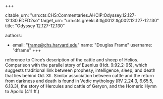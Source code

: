 +++


citable_urn: "urn:cts:CHS:Commentaries.AHCIP:Odyssey.12.127-12.130.EDFD2so"
target_urn: "urn:cts:greekLit:tlg0012.tlg002:12.127-12.130"
title: "Odyssey 12.127-12.130"

authors:
- email: "frame@chs.harvard.edu"
  name: "Douglas Frame"
  username: "dframe"
+++

<p>reference to Circe’s description of the cattle and sheep of Helios. Comparison with the parallel story of Euenius (Hdt. 9.92.2-95), which suggests traditional link between prophesy, intelligence, sleep, and death that lies behind Od. XII. Similar association between cattle and the return from darkness and death is found in Vedic mythology (RV 2.24.3, 6.65.5, 6.13.3), the story of Hercules and cattle of Geryon, and the Homeric Hymn to Apollo (411 ff.)</p>